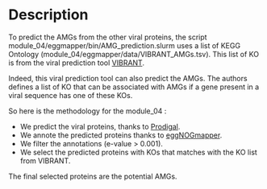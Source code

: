 # Description

To predict the AMGs from the other viral proteins, the script module_04/eggmapper/bin/AMG_prediction.slurm uses a list of 
KEGG Ontology (module_04/eggmapper/data/VIBRANT_AMGs.tsv). This list of KO is from the viral prediction tool [VIBRANT](https://github.com/AnantharamanLab/VIBRANT).

Indeed, this viral prediction tool can also predict the AMGs. The authors defines a list of KO that can be associated with AMGs if a gene
present in a viral sequence has one of these KOs.

So here is the methodology for the module_04 :
- We predict the viral proteins, thanks to [Prodigal](https://github.com/hyattpd/Prodigal). 
- We annote the predicted proteins thanks to [eggNOGmapper](https://github.com/eggnogdb/eggnog-mapper).
- We filter the annotations (e-value > 0.001).
- We select the predicted proteins with KOs that matches with the KO list from VIBRANT.

The final selected proteins are the potential AMGs. 
